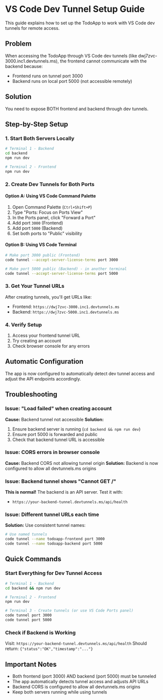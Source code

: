 # VS Code Dev Tunnel Setup Guide

This guide explains how to set up the TodoApp to work with VS Code dev tunnels for remote access.

## Problem
When accessing the TodoApp through VS Code dev tunnels (like dwj7zvc-3000.inc1.devtunnels.ms), the frontend cannot communicate with the backend because:
- Frontend runs on tunnel port 3000
- Backend runs on local port 5000 (not accessible remotely)

## Solution
You need to expose BOTH frontend and backend through dev tunnels.

## Step-by-Step Setup

### 1. Start Both Servers Locally
```bash
# Terminal 1 - Backend
cd backend
npm run dev

# Terminal 2 - Frontend  
npm run dev
```

### 2. Create Dev Tunnels for Both Ports

#### Option A: Using VS Code Command Palette
1. Open Command Palette (`Ctrl+Shift+P`)
2. Type "Ports: Focus on Ports View"
3. In the Ports panel, click "Forward a Port"
4. Add port `3000` (Frontend)
5. Add port `5000` (Backend)
6. Set both ports to "Public" visibility

#### Option B: Using VS Code Terminal
```bash
# Make port 3000 public (Frontend)
code tunnel --accept-server-license-terms port 3000

# Make port 5000 public (Backend) - in another terminal
code tunnel --accept-server-license-terms port 5000
```

### 3. Get Your Tunnel URLs
After creating tunnels, you'll get URLs like:
- Frontend: `https://dwj7zvc-3000.inc1.devtunnels.ms`
- Backend: `https://dwj7zvc-5000.inc1.devtunnels.ms`

### 4. Verify Setup
1. Access your frontend tunnel URL
2. Try creating an account
3. Check browser console for any errors

## Automatic Configuration
The app is now configured to automatically detect dev tunnel access and adjust the API endpoints accordingly.

## Troubleshooting

### Issue: "Load failed" when creating account
**Cause:** Backend tunnel not accessible
**Solution:** 
1. Ensure backend server is running (`cd backend && npm run dev`)
2. Ensure port 5000 is forwarded and public
3. Check that backend tunnel URL is accessible

### Issue: CORS errors in browser console
**Cause:** Backend CORS not allowing tunnel origin
**Solution:** Backend is now configured to allow all devtunnels.ms origins

### Issue: Backend tunnel shows "Cannot GET /"
**This is normal!** The backend is an API server. Test it with:
- `https://your-backend-tunnel.devtunnels.ms/api/health`

### Issue: Different tunnel URLs each time
**Solution:** Use consistent tunnel names:
```bash
# Use named tunnels
code tunnel --name todoapp-frontend port 3000
code tunnel --name todoapp-backend port 5000
```

## Quick Commands

### Start Everything for Dev Tunnel Access
```bash
# Terminal 1 - Backend
cd backend && npm run dev

# Terminal 2 - Frontend
npm run dev

# Terminal 3 - Create tunnels (or use VS Code Ports panel)
code tunnel port 3000
code tunnel port 5000
```

### Check if Backend is Working
Visit: `https://your-backend-tunnel.devtunnels.ms/api/health`
Should return: `{"status":"OK","timestamp":"..."}`

## Important Notes
- Both frontend (port 3000) AND backend (port 5000) must be tunneled
- The app automatically detects tunnel access and adjusts API URLs
- Backend CORS is configured to allow all devtunnels.ms origins
- Keep both servers running while using tunnels
